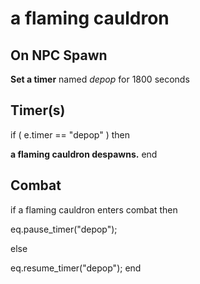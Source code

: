 # a flaming cauldron







## On NPC Spawn

**Set a timer** named *depop* for 1800 seconds


## Timer(s)

if ( e.timer == "depop" ) then


**a flaming cauldron despawns.**
end



## Combat

if  a flaming cauldron enters combat  then


eq.pause_timer("depop");

else


eq.resume_timer("depop");
end
